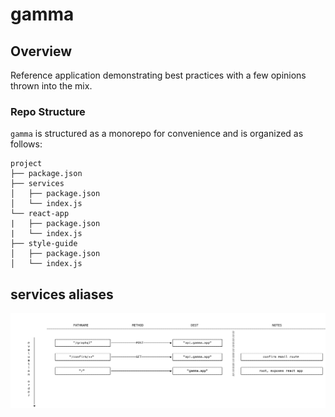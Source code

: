 # gamma

## Overview

Reference application demonstrating best practices with a few opinions thrown into the mix.

### Repo Structure

`gamma` is structured as a monorepo for convenience and is organized as follows:

```
project
├── package.json
├── services
│   ├── package.json
│   └── index.js
└── react-app
|   ├── package.json
|   └── index.js
├── style-guide
│   ├── package.json
│   └── index.js
```

## services aliases

![](docs/path-aliases.png)
